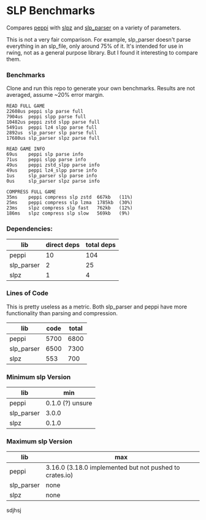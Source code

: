 # SLP Benchmarks

Compares
[peppi](https://github.com/hohav/peppi)
with
[slpz](https://github.com/AlexanderHarrison/slpz)
and
[slp_parser](https://github.com/AlexanderHarrison/slp_parser)
on a variety of parameters.

This is not a very fair comparison.
For example, slp_parser doesn't parse everything in an slp_file, only around 75% of it.
It's intended for use in rwing, not as a general purpose library.
But I found it interesting to compare them.

### Benchmarks
Clone and run this repo to generate your own benchmarks.
Results are not averaged, assume ~20% error margin.

```
READ FULL GAME
22608us peppi slp parse full
7904us  peppi slpp parse full
10482us peppi zstd slpp parse full
5491us  peppi lz4 slpp parse full
2892us  slp_parser slp parse full
17680us slp_parser slpz parse full

READ GAME INFO
69us    peppi slp parse info
71us    peppi slpp parse info
49us    peppi zstd_slpp parse info
49us    peppi lz4_slpp parse info
1us     slp_parser slp parse info
0us     slp_parser slpz parse info

COMPRESS FULL GAME
35ms    peppi compress slp zstd  667kb   (11%)
25ms    peppi compress slp lzma  1785kb  (30%)
23ms    slpz compress slp fast   762kb   (12%)
186ms   slpz compress slp slow   569kb   (9%)
```

### Dependencies:
| lib | direct deps | total deps |
| ----- | ----- | ----- |
| peppi       | 10 | 104 |
| slp_parser  | 2  | 25  |
| slpz        | 1  | 4   |

### Lines of Code
This is pretty useless as a metric.
Both slp_parser and peppi have more functionality than parsing and compression.

| lib | code | total |
| ----- | ----- | ----- |
| peppi       | 5700 | 6800 |
| slp_parser  | 6500 | 7300 |
| slpz        | 553  | 700  |

### Minimum slp Version
| lib | min |
| ----- | ----- |
| peppi       | 0.1.0 (?) unsure |
| slp_parser  | 3.0.0 |
| slpz        | 0.1.0 |

### Maximum slp Version
| lib | max |
| ----- | ----- |
| peppi       | 3.16.0 (3.18.0 implemented but not pushed to crates.io) |
| slp_parser  | none |
| slpz        | none |

sdjhsj

